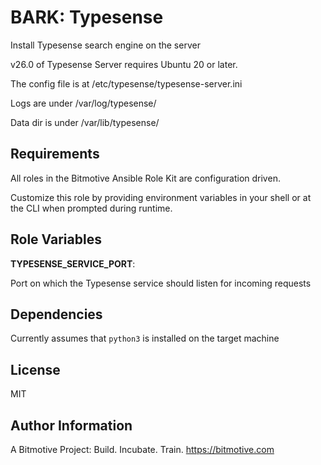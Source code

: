 BARK: Typesense
=========

Install Typesense search engine on the server

v26.0 of Typesense Server requires Ubuntu 20 or later.


The config file is at /etc/typesense/typesense-server.ini


Logs are under /var/log/typesense/


Data dir is under /var/lib/typesense/


Requirements
------------

All roles in the Bitmotive Ansible Role Kit are configuration driven.

Customize this role by providing environment variables in your shell or at the CLI when prompted during runtime.

Role Variables
--------------

**TYPESENSE_SERVICE_PORT**:

Port on which the Typesense service should listen for incoming requests


Dependencies
------------

Currently assumes that `python3` is installed on the target machine


License
-------

MIT

Author Information
------------------

A Bitmotive Project: Build. Incubate. Train.
https://bitmotive.com

